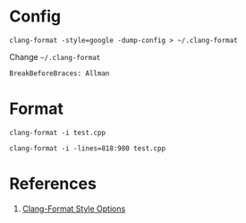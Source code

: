# Config
```
clang-format -style=google -dump-config > ~/.clang-format
```

Change `~/.clang-format`
```
BreakBeforeBraces: Allman
```
# Format
```
clang-format -i test.cpp
```

```
clang-format -i -lines=818:980 test.cpp
```

# References
1. [Clang-Format Style Options](https://clang.llvm.org/docs/ClangFormatStyleOptions.html)
